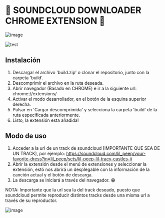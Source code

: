 # 🚀 SOUNDCLOUD DOWNLOADER CHROME EXTENSION 🚀

![image](https://user-images.githubusercontent.com/60777608/139127719-d8ddc50f-1e5f-4764-9fde-c9e961081a8a.png)

![test](https://user-images.githubusercontent.com/60777608/139127999-214ed035-ad29-4ad8-8884-ec4bd123fbce.gif)

## Instalación

1. Descargar el archivo 'build.zip' o clonar el repositorio, junto con la carpeta 'build'.
2. Descomprimir el archivo en la ruta deseada.
3. Abrir navegador (Basado en CHROME) e ir a la siguiente url: chrome://extensions/
4. Activar el modo desarrollador, en el botón de la esquina superior derecha.
5. Pulsar en 'Cargar descomprimida' y selecciona la carpeta 'build' de la ruta especificada anteriormente.
6. Listo, la extensión esta añadida!

## Modo de uso

1. Acceder a la url de un track de soundcloud [IMPORTANTE QUE SEA DE UN TRACK], por ejemplo: https://soundcloud.com/lil_peep/your-favorite-dress?in=lil_peep/sets/lil-peep-lil-tracy-castles-ii
2. Abrir la extensión desde el menú de extensiones y seleccionar la extensión, estó nos abrirá un desplegable con la información de la canción actual y el botón de descarga. 
3. La descarga se iniciará a través del navegador. 😁

NOTA: Importante que la url sea la del track deseado, puesto que soundcloud permite reproducir distintos tracks desde una misma url a través de su reproductor. 

![image](https://user-images.githubusercontent.com/60777608/139127626-0cbf833a-1ee6-448e-a014-4756180be60c.png)


